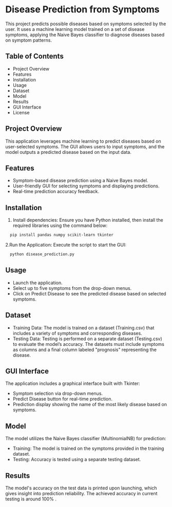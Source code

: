 # Disease Prediction from Symptoms

This project predicts possible diseases based on symptoms selected by the user. It uses a machine learning model trained on a set of disease symptoms, applying the Naive Bayes classifier to diagnose diseases based on symptom patterns.

## Table of Contents
 - Project Overview
- Features
- Installation
- Usage
- Dataset
- Model
- Results
- GUI Interface
- License
## Project Overview 
This application leverages machine learning to predict diseases based on user-selected symptoms. The GUI allows users to input symptoms, and the model outputs a predicted disease based on the input data.
## Features
- Symptom-based disease prediction using a Naive Bayes model.
- User-friendly GUI for selecting symptoms and displaying predictions.
- Real-time prediction accuracy feedback.

## Installation
1. Install dependencies: Ensure you have Python installed, then   install the required libraries using the command below:

```bash 
  pip install pandas numpy scikit-learn tkinter 
```
2.Run the Application: Execute the script to start the GUI:
  ```bash
    python disease_prediction.py
  ```
## Usage
- Launch the application.
- Select up to five symptoms from the drop-down menus.
- Click on Predict Disease to see the predicted disease based on selected symptoms.
## Dataset
- Training Data: The model is trained on a dataset (Training.csv) that includes a variety of symptoms and corresponding diseases.
- Testing Data: Testing is performed on a separate dataset (Testing.csv) to evaluate the model’s accuracy.
The datasets must include symptoms as columns and a final column labeled "prognosis" representing the disease.
## GUI Interface
The application includes a graphical interface built with Tkinter:

- Symptom selection via drop-down menus.
- Predict Disease button for real-time prediction.
- Prediction display showing the name of the most likely disease based on symptoms.
## Model
  The model utilizes the Naive Bayes classifier (MultinomialNB) for prediction:

- Training: The model is trained on the symptoms provided in the training dataset.
- Testing: Accuracy is tested using a separate testing dataset.
## Results
The model's accuracy on the test data is printed upon launching, which gives insight into prediction reliability. The achieved accuracy in current testing is around 100% . 